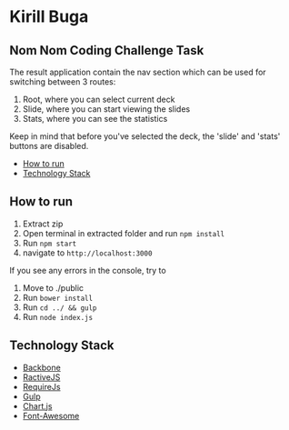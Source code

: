 # Kirill Buga
## Nom Nom Coding Challenge Task

The result application contain the nav section which can be used for switching between 3 routes:

1. Root, where you can select current deck
2. Slide, where you can start viewing the slides
3. Stats, where you can see the statistics

Keep in mind that before you've selected the deck, the 'slide' and 'stats' buttons are disabled.

* [How to run](#how-to-run)
* [Technology Stack](#technology-stack)

## How to run ##

1. Extract zip
2. Open terminal in extracted folder and run `npm install`
3. Run `npm start`
4. navigate to `http://localhost:3000`

If you see any errors in the console, try to

1. Move to ./public
2. Run `bower install`
3. Run `cd ../ && gulp`
4. Run `node index.js`

## Technology Stack ##

- [Backbone](http://backbonejs.org/)
- [RactiveJS](ractivejs.org)
- [RequireJs](requirejs.org)
- [Gulp](gulpjs.com)
- [Chart.js](www.chartjs.org)
- [Font-Awesome](fortawesome.github.io/Font-Awesome)